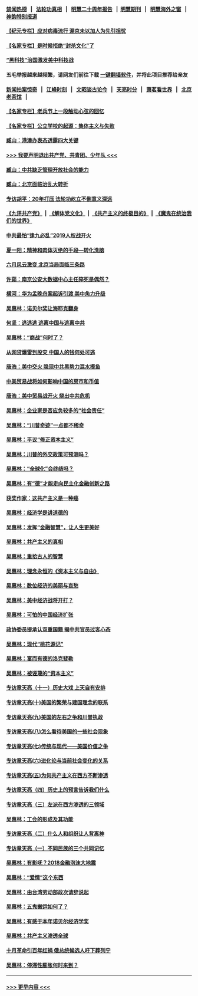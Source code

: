 #### [禁闻热榜](热点新闻.md?=0)  &nbsp;&nbsp;|&nbsp;&nbsp; [法轮功真相](https://github.com/gfw-breaker/truth/blob/master/README.md?=0) &nbsp;&nbsp;|&nbsp;&nbsp; [明慧二十周年报告](https://github.com/gfw-breaker/mh-reports/blob/master/README.md?=0) &nbsp;&nbsp;|&nbsp;&nbsp;[明慧期刊](https://github.com/gfw-breaker/mh-qikan) &nbsp;&nbsp;|&nbsp;&nbsp; [明慧海外之窗](https://github.com/gfw-breaker/mh-news/blob/master/README.md?=0) &nbsp;&nbsp;|&nbsp;&nbsp; [神韵特别报道](https://github.com/gfw-breaker/mh-news/blob/master/shenyun.md?=0)
#### [【纪元专栏】应对病毒流行 渥京未以加人为先引担忧](../pages/nsc423/n11875714.md?t=03140631) 
#### [【名家专栏】是时候拒绝“封杀文化”了](../pages/nsc423/n11814093.md?t=03140631) 
#### [“黑科技”治国激发美中科技战](../pages/nsc423/n11638056.md?t=03140631) 
#### 五毛举报越来越频繁，请网友们前往下载 [一键翻墙软件](https://github.com/gfw-breaker/ssr-accounts)，并将此项目推荐给亲友
#### [新闻拍案惊奇](https://github.com/gfw-breaker/banned-news/blob/master/pages/link4.md) &nbsp;&nbsp;|&nbsp;&nbsp; [江峰时刻](https://github.com/gfw-breaker/banned-news/blob/master/pages/link4.md) &nbsp;&nbsp;|&nbsp;&nbsp; [文昭谈古论今](https://github.com/gfw-breaker/banned-news/blob/master/pages/link4.md) &nbsp;&nbsp;|&nbsp;&nbsp; [天亮时分](https://github.com/gfw-breaker/banned-news/blob/master/pages/link4.md) &nbsp;&nbsp;|&nbsp;&nbsp; [萧茗看世界](https://github.com/gfw-breaker/banned-news/blob/master/pages/link4.md) &nbsp;&nbsp;|&nbsp;&nbsp; [北京老茶馆](https://github.com/gfw-breaker/banned-news/blob/master/pages/link4.md) &nbsp;&nbsp;|&nbsp;&nbsp; 
#### [【名家专栏】老兵节上一段触动心弦的回忆](../pages/nsc423/n11646016.md?t=03140631) 
#### [【名家专栏】公立学校的起源：集体主义与失败](../pages/nsc423/n11601833.md?t=03140631) 
#### [臧山：港澳办表态透露四大关键](../pages/nsc423/n11421628.md?t=03140631) 
#### [>>> 我要声明退出共产党、共青团、少年队 <<<](https://github.com/begood0513/goodnews/blob/master/quit/letter.md) 
#### [臧山：中共缺乏管理开放社会的能力](../pages/nsc423/n11407457.md?t=03140631) 
#### [臧山：北京面临治乱大转折](../pages/nsc423/n11406895.md?t=03140631) 
#### [专访胡平：20年打压 法轮功屹立不倒意义深远](../pages/nsc423/n11398800.md?t=03140631) 
#### [《九评共产党》](https://github.com/begood0513/9ping.md/blob/master/README.md) &nbsp;|&nbsp; [《解体党文化》](../../../../jtdwh.md/blob/master/README.md)  &nbsp;|&nbsp; [《共产主义的终极目的》](../../../../gczydzjmd.md/blob/master/README.md) &nbsp;|&nbsp; [《魔鬼在统治我们的世界》](../../../../mgztzwmdsj.md/blob/master/README.md) 
#### [中共最怕“逢九必乱”2019人权战开火](../pages/nsc423/n11385248.md?t=03140631) 
#### [夏一阳：精神和肉体灭绝的手段—转化洗脑](../pages/nsc423/n11368250.md?t=03140631) 
#### [六月风云激变 北京当局面临三条路](../pages/nsc423/n11313668.md?t=03140631) 
#### [许茹：南京公安大数据中心主任猝死是偶然？](../pages/nsc423/n11064744.md?t=03140631) 
#### [横河：华为孟晚舟案起诉引渡 美中角力升级](../pages/nsc423/n11027230.md?t=03140631) 
#### [吴惠林：诺贝尔奖让海耶克翻身](../pages/nsc423/n10890049.md?t=03140631) 
#### [何坚：逃逃逃 逃离中国与逃离中共](../pages/nsc423/n10592891.md?t=03140631) 
#### [吴惠林：“商战”何时了？](../pages/nsc423/n10573558.md?t=03140631) 
#### [从网贷爆雷到股灾 中国人的钱何处可逃](../pages/nsc423/n10572800.md?t=03140631) 
#### [唐浩：美中交火 隐现中共黑势力混水摸鱼](../pages/nsc423/n10544040.md?t=03140631) 
#### [中美贸易战将如何影响中国的房市和币值](../pages/nsc423/n10543697.md?t=03140631) 
#### [唐浩：美中贸易战开火 烧出中共危机](../pages/nsc423/n10540126.md?t=03140631) 
#### [吴惠林：企业家是否应负较多的“社会责任”](../pages/nsc423/n10535022.md?t=03140631) 
#### [吴惠林：“川普奇迹”一点都不稀奇](../pages/nsc423/n10512808.md?t=03140631) 
#### [吴惠林：平议“修正资本主义”](../pages/nsc423/n10495724.md?t=03140631) 
#### [吴惠林：川普的外交政策可预测吗？](../pages/nsc423/n10462387.md?t=03140631) 
#### [吴惠林：“全球化”会终结吗？](../pages/nsc423/n10452838.md?t=03140631) 
#### [吴惠林：有“德”才能走向民主化金融创新之路](../pages/nsc423/n10432292.md?t=03140631) 
#### [获奖作家：这共产主义是一种癌](../pages/nsc423/n10431541.md?t=03140631) 
#### [吴惠林：经济学是讲道德的](../pages/nsc423/n10398014.md?t=03140631) 
#### [吴惠林：发挥“金融智慧”，让人生更美好](../pages/nsc423/n10375019.md?t=03140631) 
#### [吴惠林：共产主义的真相](../pages/nsc423/n10351394.md?t=03140631) 
#### [吴惠林：重拾古人的智慧](../pages/nsc423/n10337691.md?t=03140631) 
#### [吴惠林：理念永恒的《资本主义与自由》](../pages/nsc423/n10316274.md?t=03140631) 
#### [吴惠林：数位经济的美丽与哀愁](../pages/nsc423/n10292946.md?t=03140631) 
#### [吴惠林：美中经济战将开打？](../pages/nsc423/n10258825.md?t=03140631) 
#### [吴惠林：可怕的中国经济扩张](../pages/nsc423/n10219147.md?t=03140631) 
#### [政协委员提承认双重国籍 揭中共官员过客心态](../pages/nsc423/n10208809.md?t=03140631) 
#### [吴惠林：现代“桃花源记”](../pages/nsc423/n10185234.md?t=03140631) 
#### [吴惠林：富而有德的洛克斐勒](../pages/nsc423/n10142264.md?t=03140631) 
#### [吴惠林：被诬蔑的“资本主义”](../pages/nsc423/n10124816.md?t=03140631) 
#### [专访章天亮（十一）历史大戏 上天自有安排](../pages/nsc423/n10094905.md?t=03140631) 
#### [专访章天亮(十)美国的繁荣与建国理念的联系](../pages/nsc423/n10094899.md?t=03140631) 
#### [专访章天亮(九)美国的左右之争和川普执政](../pages/nsc423/n10094889.md?t=03140631) 
#### [专访章天亮(八)怎么看待美国的一些社会现象](../pages/nsc423/n10094857.md?t=03140631) 
#### [专访章天亮(七)传统与现代——美国价值之争](../pages/nsc423/n10093140.md?t=03140631) 
#### [专访章天亮(六)进化论与当前社会变化的关系](../pages/nsc423/n10092036.md?t=03140631) 
#### [专访章天亮(五)为何共产主义在西方不断渗透](../pages/nsc423/n10083620.md?t=03140631) 
#### [专访章天亮（四）历史上的预言告诉我们什么](../pages/nsc423/n10083606.md?t=03140631) 
#### [专访章天亮（三）左派在西方渗透的三领域](../pages/nsc423/n10081115.md?t=03140631) 
#### [吴惠林：工会的形成及其功能](../pages/nsc423/n10080633.md?t=03140631) 
#### [专访章天亮（二）什么人和组织让人背离神](../pages/nsc423/n10076637.md?t=03140631) 
#### [专访章天亮（一）不同民族的三个共同记忆](../pages/nsc423/n10074188.md?t=03140631) 
#### [吴惠林：有影呒？2018金融泡沫大地震](../pages/nsc423/n10040534.md?t=03140631) 
#### [吴惠林：“爱情”这个东西](../pages/nsc423/n10019423.md?t=03140631) 
#### [吴惠林：由台湾劳动部政次请辞说起](../pages/nsc423/n9979679.md?t=03140631) 
#### [吴惠林：五鬼搬运如何了？](../pages/nsc423/n9925338.md?t=03140631) 
#### [吴惠林：有感于本年诺贝尔经济学奖](../pages/nsc423/n9871883.md?t=03140631) 
#### [吴惠林：共产主义渗透全球](../pages/nsc423/n9812748.md?t=03140631) 
#### [十月革命引百年红祸 俄总统候选人吁下葬列宁](../pages/nsc423/n9810182.md?t=03140631) 
#### [吴惠林：停滞性膨胀何时来到？](../pages/nsc423/n9764136.md?t=03140631) 

----
#### [ >>> 更早内容 <<< ](../indexes/nsc423-earlier.md)
